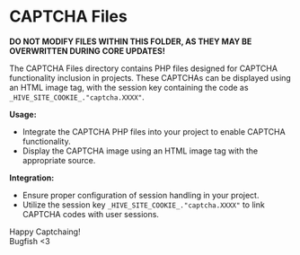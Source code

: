# CAPTCHA Files

**DO NOT MODIFY FILES WITHIN THIS FOLDER, AS THEY MAY BE OVERWRITTEN DURING CORE UPDATES!**

The CAPTCHA Files directory contains PHP files designed for CAPTCHA functionality inclusion in projects. These CAPTCHAs can be displayed using an HTML image tag, with the session key containing the code as `_HIVE_SITE_COOKIE_."captcha.XXXX"`.

**Usage:**
- Integrate the CAPTCHA PHP files into your project to enable CAPTCHA functionality.
- Display the CAPTCHA image using an HTML image tag with the appropriate source.

**Integration:**
- Ensure proper configuration of session handling in your project.
- Utilize the session key `_HIVE_SITE_COOKIE_."captcha.XXXX"` to link CAPTCHA codes with user sessions.

Happy Captchaing!  
Bugfish <3